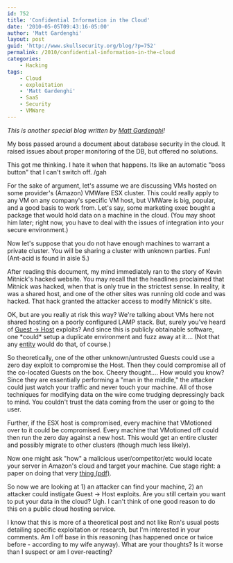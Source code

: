 ```yaml
---
id: 752
title: 'Confidential Information in the Cloud'
date: '2010-05-05T09:43:16-05:00'
author: 'Matt Gardenghi'
layout: post
guid: 'http://www.skullsecurity.org/blog/?p=752'
permalink: /2010/confidential-information-in-the-cloud
categories:
    - Hacking
tags:
    - Cloud
    - exploitation
    - 'Matt Gardenghi'
    - SaaS
    - Security
    - VMWare
---
```


*This is another special blog written by [Matt Gardenghi](http://twitter.com/matt_gardenghi)!*

My boss passed around a document about database security in the cloud. It raised issues about proper monitoring of the DB, but offered no solutions.

This got me thinking. I hate it when that happens. Its like an automatic "boss button" that I can't switch off. /gah

For the sake of argument, let's assume we are discussing VMs hosted on some provider's (Amazon) VMWare ESX cluster. This could really apply to any VM on any company's specific VM host, but VMWare is big, popular, and a good basis to work from. Let's say, some marketing exec bought a package that would hold data on a machine in the cloud. (You may shoot him later; right now, you have to deal with the issues of integration into your secure environment.)  
  
Now let's suppose that you do not have enough machines to warrant a private cluster. You will be sharing a cluster with unknown parties. Fun! (Ant-acid is found in aisle 5.)

After reading this document, my mind immediately ran to the story of Kevin Mitnick's hacked website. You may recall that the headlines proclaimed that Mitnick was hacked, when that is only true in the strictest sense. In reality, it was a shared host, and one of the other sites was running old code and was hacked. That hack granted the attacker access to modify Mitnick's site.

OK, but are you really at risk this way? We're talking about VMs here not shared hosting on a poorly configured LAMP stack. But, surely you've heard of [Guest -> Host](http://lists.vmware.com/pipermail/security-announce/2009/000055.html) exploits? And since this is publicly obtainable software, one \*could\* setup a duplicate environment and fuzz away at it.... (Not that any [entity](http://en.wikipedia.org/wiki/Russian_Business_Network) would do that, of course.)

So theoretically, one of the other unknown/untrusted Guests could use a zero day exploit to compromise the Host. Then they could compromise all of the co-located Guests on the box. Cheery thought.... How would you know? Since they are essentially performing a "man in the middle," the attacker could just watch your traffic and never touch your machine. All of those techniques for modifying data on the wire come trudging depressingly back to mind. You couldn't trust the data coming from the user or going to the user.

Further, if the ESX host is compromised, every machine that VMotioned over to it could be compromised. Every machine that VMotioned off could then run the zero day against a new host. This would get an entire cluster and possibly migrate to other clusters (though much less likely).

Now one might ask "how" a malicious user/competitor/etc would locate your server in Amazon's cloud and target your machine. Cue stage right: a paper on doing that very [thing (pdf)](http://cseweb.ucsd.edu/~hovav/dist/cloudsec.pdf).

So now we are looking at 1) an attacker can find your machine, 2) an attacker could instigate Guest -> Host exploits. Are you still certain you want to put your data in the cloud? Ugh. I can't think of one good reason to do this on a public cloud hosting service.

I know that this is more of a theoretical post and not like Ron's usual posts detailing specific exploitation or research, but I'm interested in your comments. Am I off base in this reasoning (has happened once or twice before - according to my wife anyway). What are your thoughts? Is it worse than I suspect or am I over-reacting?